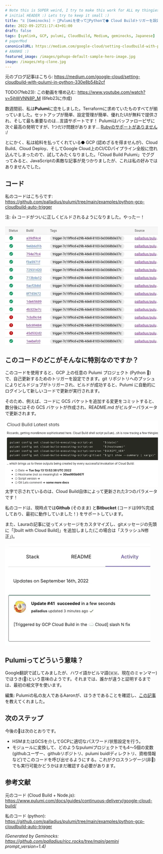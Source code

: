 ```yaml
---
# Note this is SUPER weird, I try to make this work for ALL my thingies so there might be some behavioural clatches in the
# initial HEADER :) Lets try to keep it small :)
title: "♊ [Geminocks] 💦 🧹Pulumiを使って🐍Pythonで⬣ Cloud Buildトリガーを設定する 🇯🇵"
date: 2022-09-22T21:17:43+01:00
draft: false
tags: [symlink, GCP, pulumi, CloudBuild, Medium, geminocks, Japanese]
# paperMod
canonicalURL: https://medium.com/google-cloud/setting-cloudbuild-with-pulumi-in-python-330e8b54b2cf
# ANANKE :)
featured_image: /images/gohugo-default-sample-hero-image.jpg
image: /images/mtg-clone.jpg
---
```


元のブログ記事はこちら:  https://medium.com/google-cloud/setting-cloudbuild-with-pulumi-in-python-330e8b54b2cf

TODO(7feb23): この動画を埋め込む: https://www.youtube.com/watch?v=5jhWVNN8P_M (6feb23に作成)

数週間前、私は**Pulumi**に恋をしました。Terraformに求めていたものすべてが揃っていました。セットアップが簡単、設定管理が簡単、優れたUIが無料で提供され、そして最も重要なのは…言語サポートです！ Pulumiはバッファローピザに次ぐ最高の発明ですが、1つだけ問題があります… [Rubyのサポートがありません](https://github.com/pulumi/pulumi/issues/132) :/

とにかく、私は給料を払ってくれている⬣ GCP (認めざるを得ませんが)、Cloud Build、Cloud Deploy、そしてGoogle Cloud上のCI/CDパイプライン全般に惚れ込んでしまったので、試してみたくなりました。「Cloud Build Pulumi」でググってみると、JavaScriptの素敵な記事が見つかりましたが、これは私の好みではありませんでした。

## コード

私のコードはこちらです: https://github.com/palladius/pulumi/tree/main/examples/python-gcp-cloudbuild-auto-trigger

注: 👍 コードがついに正しくビルドされるようになりました。やったー！

![cb-trigger-list](01-cb-trigger-list.webp)


## このコードのどこがそんなに特別なのですか？

このコードを使用すると、GCP 上の任意の Pulumi プロジェクト (Python 🐍) で、自己更新するためのトリガーを設定できます。git リポジトリへのプッシュによりビルドジョブがトリガーされ、ビルドが成功すると、Pulumi に自動的にログインして新しいコードで更新が実行されます。

そのため、例えば、コードに GCS バケットを追加する変更をコミットすると、数分後にはその GCS バケットが作成され、README.md がビルダーパラメータで更新されます。

![cb-trigger-list](02-pulumi-commands.webp)
太字で示されているのは、Cloud Build自体によって更新された3つのパラメータです！

私のコードは、現時点では**Github** (そのまま) と**Bitbucket** (コードは99%完成しており、最初に動作していました！) をサポートしています。

また、Lauraの記事に従ってメッセージをカスタマイズし、gitメッセージの先頭に「[built with Cloud Build]」を追加しました(この場合は「スラッシュN修正」)。

![View on Pulumi website](03-trigger-build-on-pulumi-site.webp)

## Pulumiってどういう意味？

Google翻訳で試してみましたが、ハワイ語かビルマ語(🇲🇲、現在のミャンマー)でほうき(🧹)という意味のようです。それまでは、誰かが違うと証明するまでは、最初の絵文字を使います。

編集: Pulumiの私の友人であるAaronが、ほうきであることを確認し、[この記事](http://joeduffyblog.com/2018/06/18/hello-pulumi/)を教えてくれました。

##  次のステップ
今後の📝は次のとおりです。

* HSMまたはGCSを介してGCPに適切なパスワード/状態設定を行う。
* モジュールに変換して、どのようなpulumiプロジェクトでも4〜5個の変数(githubユーザー、githubリポジトリ、pulumi buidlディレクトリ、資格情報など)でこのコードを呼び出せるようにする。これがクロスランゲージ(非🐍)でも実行可能かどうかはまだ確認する必要があります。

## 参考文献

元のコード (Cloud Build + Node.js): https://www.pulumi.com/docs/guides/continuous-delivery/google-cloud-build/

私のコード (python): https://github.com/palladius/pulumi/tree/main/examples/python-gcp-cloudbuild-auto-trigger


*(Generated by Geminocks: https://github.com/palladius/ricc.rocks/tree/main/gemini prompt_version=1.4)*